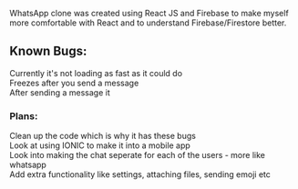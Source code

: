 WhatsApp clone was created using React JS and Firebase to make myself more comfortable with React and to understand Firebase/Firestore better. 

## Known Bugs:

Currently it's not loading as fast as it could do<br />
Freezes after you send a message<br />
After sending a message it <br />

### Plans:

Clean up the code which is why it has these bugs<br />
Look at using IONIC to make it into a mobile app<br />
Look into making the chat seperate for each of the users - more like whatsapp<br />
Add extra functionality like settings, attaching files, sending emoji etc<br />
